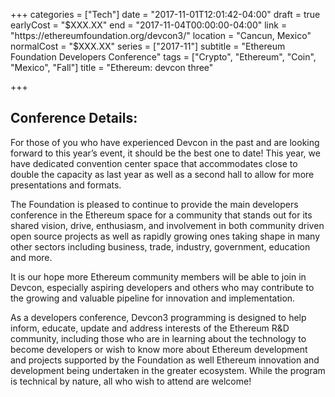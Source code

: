 +++
categories = ["Tech"]
date = "2017-11-01T12:01:42-04:00"
draft = true
earlyCost = "$XXX.XX"
end = "2017-11-04T00:00:00-04:00"
link = "https://ethereumfoundation.org/devcon3/"
location = "Cancun, Mexico"
normalCost = "$XXX.XX"
series = ["2017-11"]
subtitle = "Ethereum Foundation Developers Conference"
tags = ["Crypto", "Ethereum", "Coin", "Mexico", "Fall"]
title = "Ethereum: devcon three"

+++


## Conference Details:

For those of you who have experienced Devcon in the past and are looking forward to this year’s event, it should be the best one to date! This year, we have dedicated convention center space that accommodates close to double the capacity as last year as well as a second hall to allow for more presentations and formats.

The Foundation is pleased to continue to provide the main developers conference in the Ethereum space for a community that stands out for its shared vision, drive, enthusiasm, and involvement in both community driven open source projects as well as rapidly growing ones taking shape in many other sectors including business, trade, industry, government, education and more.

It is our hope more Ethereum community members will be able to join in Devcon, especially aspiring developers and others who may contribute to the growing and valuable pipeline for innovation and implementation.

As a developers conference, Devcon3 programming is designed to help inform, educate, update and address interests of the Ethereum R&D community, including those who are in learning about the technology to become developers or wish to know more about Ethereum development and projects supported by the Foundation as well Ethereum innovation and development being undertaken in the greater ecosystem. While the program is technical by nature, all who wish to attend are welcome!